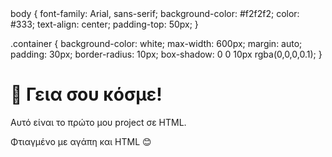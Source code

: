 <!DOCTYPE html>
<html lang="el">
<head>
  <meta charset="UTF-8">
  <meta name="viewport" content="width=device-width, initial-scale=1">
  <title>Το πρώτο μου site</title>
  <link rel="stylesheet" href="styles.css">
</head>
<body>
  body {
  font-family: Arial, sans-serif;
  background-color: #f2f2f2;
  color: #333;
  text-align: center;
  padding-top: 50px;
}

.container {
  background-color: white;
  max-width: 600px;
  margin: auto;
  padding: 30px;
  border-radius: 10px;
  box-shadow: 0 0 10px rgba(0,0,0,0.1);
}

  <div class="container">
    <h1>👋 Γεια σου κόσμε!</h1>
    <p>Αυτό είναι το πρώτο μου project σε HTML.</p>
    <p>Φτιαγμένο με αγάπη και HTML 😊</p>
  </div>
</body>
</html>
